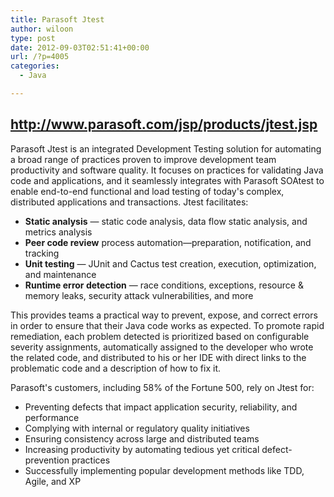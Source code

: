```yaml
---
title: Parasoft Jtest
author: wiloon
type: post
date: 2012-09-03T02:51:41+00:00
url: /?p=4005
categories:
  - Java

---
```

## <http://www.parasoft.com/jsp/products/jtest.jsp>

Parasoft Jtest is an integrated Development Testing solution for automating a broad range of practices proven to improve development team productivity and software quality. It focuses on practices for validating Java code and applications, and it seamlessly integrates with Parasoft SOAtest to enable end-to-end functional and load testing of today's complex, distributed applications and transactions. Jtest facilitates:

  * **Static analysis** — static code analysis, data flow static analysis, and metrics analysis
  * **Peer code review** process automation—preparation, notification, and tracking
  * **Unit testing** — JUnit and Cactus test creation, execution, optimization, and maintenance
  * **Runtime error detection** — race conditions, exceptions, resource & memory leaks, security attack vulnerabilities, and more

This provides teams a practical way to prevent, expose, and correct errors in order to ensure that their Java code works as expected. To promote rapid remediation, each problem detected is prioritized based on configurable severity assignments, automatically assigned to the developer who wrote the related code, and distributed to his or her IDE with direct links to the problematic code and a description of how to fix it.

Parasoft's customers, including 58% of the Fortune 500, rely on Jtest for:

  * Preventing defects that impact application security, reliability, and performance
  * Complying with internal or regulatory quality initiatives
  * Ensuring consistency across large and distributed teams
  * Increasing productivity by automating tedious yet critical defect-prevention practices
  * Successfully implementing popular development methods like TDD, Agile, and XP